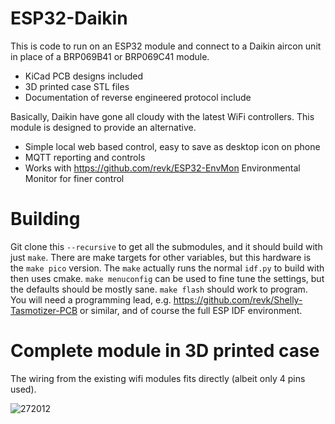 # ESP32-Daikin

This is code to run on an ESP32 module and connect to a Daikin aircon unit in place of a BRP069B41 or BRP069C41 module.

* KiCad PCB designs included
* 3D printed case STL files
* Documentation of reverse engineered protocol include

Basically, Daikin have gone all cloudy with the latest WiFi controllers. This module is designed to provide an alternative.

* Simple local web based control, easy to save as desktop icon on phone
* MQTT reporting and controls
* Works with https://github.com/revk/ESP32-EnvMon Environmental Monitor for finer control

# Building

Git clone this `--recursive` to get all the submodules, and it should build with just `make`. There are make targets for other variables, but this hardware is the `make pico` version. The `make` actually runs the normal `idf.py` to build with then uses cmake. `make menuconfig` can be used to fine tune the settings, but the defaults should be mostly sane. `make flash` should work to program. You will need a programming lead, e.g. https://github.com/revk/Shelly-Tasmotizer-PCB or similar, and of course the full ESP IDF environment.

# Complete module in 3D printed case

The wiring from the existing wifi modules fits directly (albeit only 4 pins used).

![272012](https://user-images.githubusercontent.com/996983/169694456-bd870348-f9bf-4c31-a2e3-00da13320ffc.jpg)
